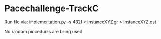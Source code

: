 # Pacechallenge-TrackC

Run file via:
    implementation.py -s 4321 < instanceXYZ.gr > instanceXYZ.ost

No random procedures are being used

